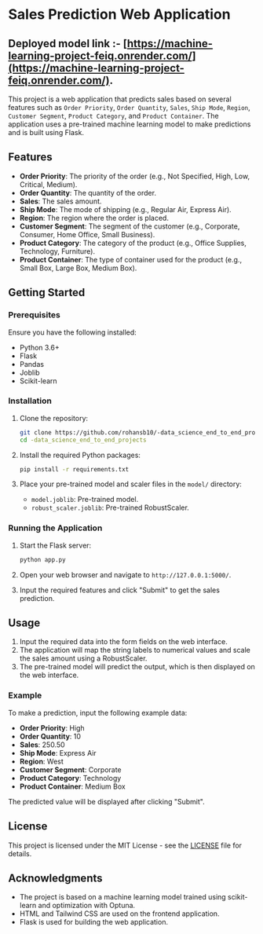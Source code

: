 # Sales Prediction Web Application

## Deployed model link :- [https://machine-learning-project-feiq.onrender.com/](https://machine-learning-project-feiq.onrender.com/).

This project is a web application that predicts sales based on several features such as `Order Priority`, `Order Quantity`, `Sales`, `Ship Mode`, `Region`, `Customer Segment`, `Product Category`, and `Product Container`. The application uses a pre-trained machine learning model to make predictions and is built using Flask.


## Features

- **Order Priority**: The priority of the order (e.g., Not Specified, High, Low, Critical, Medium).
- **Order Quantity**: The quantity of the order.
- **Sales**: The sales amount.
- **Ship Mode**: The mode of shipping (e.g., Regular Air, Express Air).
- **Region**: The region where the order is placed.
- **Customer Segment**: The segment of the customer (e.g., Corporate, Consumer, Home Office, Small Business).
- **Product Category**: The category of the product (e.g., Office Supplies, Technology, Furniture).
- **Product Container**: The type of container used for the product (e.g., Small Box, Large Box, Medium Box).

## Getting Started

### Prerequisites

Ensure you have the following installed:

- Python 3.6+
- Flask
- Pandas
- Joblib
- Scikit-learn

### Installation

1. Clone the repository:

    ```bash
    git clone https://github.com/rohansb10/-data_science_end_to_end_projects
    cd -data_science_end_to_end_projects
    ```

2. Install the required Python packages:

    ```bash
    pip install -r requirements.txt
    ```

3. Place your pre-trained model and scaler files in the `model/` directory:

    - `model.joblib`: Pre-trained model.
    - `robust_scaler.joblib`: Pre-trained RobustScaler.

### Running the Application

1. Start the Flask server:

    ```bash
    python app.py
    ```

2. Open your web browser and navigate to `http://127.0.0.1:5000/`.

3. Input the required features and click "Submit" to get the sales prediction.

## Usage

1. Input the required data into the form fields on the web interface.
2. The application will map the string labels to numerical values and scale the sales amount using a RobustScaler.
3. The pre-trained model will predict the output, which is then displayed on the web interface.

### Example

To make a prediction, input the following example data:

- **Order Priority**: High
- **Order Quantity**: 10
- **Sales**: 250.50
- **Ship Mode**: Express Air
- **Region**: West
- **Customer Segment**: Corporate
- **Product Category**: Technology
- **Product Container**: Medium Box

The predicted value will be displayed after clicking "Submit".

## License

This project is licensed under the MIT License - see the [LICENSE](LICENSE) file for details.

## Acknowledgments

- The project is based on a machine learning model trained using scikit-learn and optimization with Optuna.
- HTML and Tailwind CSS are used on the frontend application.
- Flask is used for building the web application.

